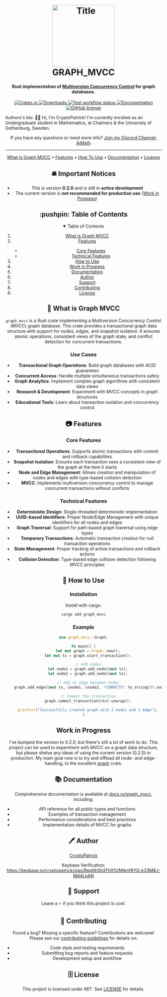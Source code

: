 <h1 align="center">
  <br>
    <img
      src="https://github.com/cryptopatrick/factory/blob/master/img/100days/graph_mvcc.png" 
      alt="Title" 
      width="200"
    />
  <br>
  GRAPH_MVCC
  <br>
</h1>


<h4 align="center">
  Rust implementation of 
  <a href="https://en.wikipedia.org/wiki/Multiversion_concurrency_control" target="_blank">
    Multiversion Concurrency Control</a> for graph databases.</h4>

<p align="center">
  <a href="https://crates.io/crates/graph_mvcc" target="_blank">
    <img src="https://img.shields.io/crates/v/graph_mvcc" alt="Crates.io"/>
  </a>
  <a href="https://crates.io/crates/graph_mvcc" target="_blank">
    <img src="https://img.shields.io/crates/d/graph_mvcc" alt="Downloads"/>
  </a>
  <a href="https://github.com/cryptopatrick/graph_mvcc/actions" target="_blank">
    <img src="https://img.shields.io/github/actions/workflow/status/cryptopatrick/graph_mvcc/rust.yml?branch=main&label=CI&style=flat-square" alt="Test workflow status"/>
  </a>
  <a href="https://docs.rs/graph_mvcc" target="_blank">
    <img src="https://docs.rs/graph_mvcc/badge.svg" alt="Documentation"/>
  </a>
  <a href="LICENSE" target="_blank">
    <img src="https://img.shields.io/github/license/cryptopatrick/graph_mvcc.svg" alt="GitHub license"/>
  </a>
</p>

Authors's bio: 👋😀 Hi, I'm CryptoPatrick! I'm currently enrolled as an 
Undergraduate student in Mathematics, at Chalmers & the University of Gothenburg, Sweden. <br>
<center>If you have any questions or need more info? <a href="https://discord.gg/T8EWmJZpCB">Join my Discord Channel: AiMath</a><center>

---


<p align="center">
  <a href="#-what-is-graph-mvcc">What is Graph MVCC</a> •
  <a href="#-features">Features</a> •
  <a href="#-how-to-use">How To Use</a> •
  <a href="#-documentation">Documentation</a> •
  <a href="#-license">License</a>
</p>

## 🛎 Important Notices
* This is version **0.2.0** and is still in **active development**
* The current version is **not recommended for production use** ([Work in Progress](#work-in-progress))

<!-- TABLE OF CONTENTS -->
<h2 id="table-of-contents"> :pushpin: Table of Contents</h2>

<details open="open">
  <summary>Table of Contents</summary>
  <ol>
    <li><a href="#-what-is-graph-mvcc"> What is Graph MVCC</a></li>
    <li><a href="#-features"> Features</a></li>
      <ul>
        <li><a href="#-core-features"> Core Features</a></li>
        <li><a href="#-technical-features">Technical Features</a></li>
      </ul>
    <li><a href="#-how-to-use"> How to Use</a></li>
    <li><a href="#-work-in-progress"> Work in Progress</a></li>
        <li><a href="#-documentation">Documentation</a></li>
    <li><a href="#-author"> Author</a></li>
    <li><a href="#-support"> Support</a>
    <li><a href="#-contributing"> Contributing</a></li>
    <li><a href="#-license">License</a></li>
    </li>
  </ol>
</details>

## 🤔 What is Graph MVCC

`graph_mvcc` is a Rust crate implementing a Multiversion Concurrency Control (MVCC) graph database. This crate provides a transactional graph data structure with support for nodes, edges, and snapshot isolation. It ensures atomic operations, consistent views of the graph state, and conflict detection for concurrent transactions.

### Use Cases

- **Transactional Graph Operations**: Build graph databases with ACID guarantees
- **Concurrent Access**: Handle multiple simultaneous transactions safely  
- **Graph Analytics**: Implement complex graph algorithms with consistent data views
- **Research & Development**: Experiment with MVCC concepts in graph structures
- **Educational Tools**: Learn about transaction isolation and concurrency control


## 📷 Features

###  Core Features
- **Transactional Operations**: Supports atomic transactions with commit and rollback capabilities
- **Snapshot Isolation**: Ensures each transaction sees a consistent view of the graph at the time it starts
- **Node and Edge Management**: Allows creation and manipulation of nodes and edges with type-based collision detection
- **MVCC**: Implements multiversion concurrency control to manage concurrent transactions without conflicts

###  **Technical Features**
- **Deterministic Design**: Single-threaded deterministic implementation
- **UUID-based Identifiers**: Proper Node/Edge Management with unique identifiers for all nodes and edges
- **Graph Traversal**: Support for path-based graph traversal using edge types
- **Temporary Transactions**: Automatic transaction creation for null transaction operations
- **State Management**: Proper tracking of active transactions and rollback actions
- **Collision Detection**: Type-based edge collision detection following MVCC principles

## 🚙 How to Use

### Installation

Install with cargo.

```bash
cargo add graph_mvcc
```

### Example

```rust
use graph_mvcc::Graph;

fn main() {
    let mut graph = Graph::new();
    let mut tx = graph.start_transaction();

    // Add nodes
    let node1 = graph.add_node(&mut tx);
    let node2 = graph.add_node(&mut tx);

    // Add an edge between nodes
    graph.add_edge(&mut tx, &node1, &node2, "CONNECTS".to_string()).unwrap();

    // Commit the transaction
    graph.commit_transaction(&tx).unwrap();
    
    println!("Successfully created graph with 2 nodes and 1 edge");
}
```

## Work in Progress

I've bumped the version to 0.2.0, but there's still a lot of work to do.
This project can be used to experiment with MVCC on a graph data structure, but
please shelve any ideas of using the current version (0.2.0) in production.
My main goal now is to try and offload all node- and edge-handling, to the excellent
[graph](https://crates.io/crates/graph) crate.

## 📚 Documentation

Comprehensive documentation is available at [docs.rs/graph_mvcc](https://docs.rs/graph_mvcc), including:
- API reference for all public types and functions
- Examples of transaction management
- Performance considerations and best practices
- Implementation details of MVCC for graphs

## 🖊 Author

<a href="https://x.com/cryptopatrick">CryptoPatrick</a>  

Keybase Verification:  
https://keybase.io/cryptopatrick/sigs/8epNh5h2FtIX1UNNmf8YQ-k33M8J-Md4LnAN

## 🐣 Support
Leave a ⭐ if you think this project is cool.  

## 🤝 Contributing

Found a bug? Missing a specific feature?
Contributions are welcome! Please see our [contributing guidelines](CONTRIBUTING.md) for details on:
- Code style and testing requirements
- Submitting bug reports and feature requests
- Development setup and workflow

## 🗄 License
This project is licensed under MIT. See [LICENSE](LICENSE) for details.